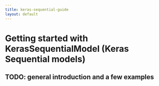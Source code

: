 ```yaml
---
title: keras-sequential-guide
layout: default
---
```

# Getting started with KerasSequentialModel (Keras Sequential models)

## TODO: general introduction and a few examples